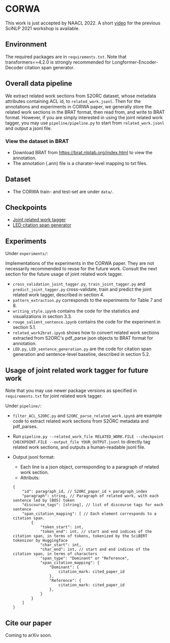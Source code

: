 # CORWA
This work is just accepted by NAACL 2022. A short [video](https://www.youtube.com/watch?v=ervPq7eAC9o) for the previous SciNLP 2021 workshop is available.

## Environment
The required packages are in `requirements.txt`. Note that transformers==4.2.0 is strongly recommended for Longformer-Encoder-Decoder citation span generator.

## Overall data pipeline
We extract related work sections from S2ORC dataset, whose metadata attributes containing ACL id, to `related_work.jsonl`. Then for the annotations and experiments in CORWA paper, we generally store the related work sections in the BRAT format, then read from, and write to BRAT format. However, if you are simply interested in using the joint related work tagger, you may use `pipeline/pipeline.py` to start from `related_work.jsonl` and output a jsonl file.

### View the dataset in BRAT
* Download BRAT from https://brat.nlplab.org/index.html to view the annotation.
* The annotation (.ann) file is a charater-level mapping to txt files.

## Dataset
* The CORWA train- and test-set are under `data/`.

## Checkpoints
* [Joint related work tagger](https://drive.google.com/file/d/1pE1J1MK5D2U7oxAwqdwWNgKnoi1wTp0T/view?usp=sharing)
* [LED citation span generator](https://drive.google.com/drive/folders/1Ebjs9sRlCKzxEnrC9nT82reo2BCYUGRT?usp=sharing)

## Experiments
Under `experiments/`:

Implementations of the experiments in the CORWA paper. They are not necessarily recommended to reuse for the future work. Consult the next section for the future usage of joint related work tagger.

* `cross_validation_joint_tagger.py`, `train_joint_tagger.py` and `predict_joint_tagger.py` cross-validate, train and predict the joint related work tagger, described in section 4.
* `pattern_extraction.py` corresponds to the experiments for Table 7 and 8.
* `writing_style.ipynb` contains the code for the statistics and visualizations in section 3.3.
* `rouge_salient_sentence.ipynb` contains the code for the experiment in section 5.1.
* `related_work2brat.ipynb` shows how to convert related work sections extracted from S2ORC's pdf_parse json objects to BRAT format for annotation.
* `LED.py`, `LED_sentence_generation.py` are the code for citation span generation and sentence-level baseline, described in section 5.2.

## Usage of joint related work tagger for future work
Note that you may use newer package versions as specified in `requirements.txt` for joint related work tagger.

Under `pipeline/`:
* `filter_ACL_S2ORC.py` and `S2ORC_parse_related_work.ipynb` are example code to extract related work sections from S2ORC metadata and pdf_parses.
* Run `pipeline.py --related_work_file RELATED_WORK.FILE --checkpoint CHECKPOINT.FILE --output_file YOUR_OUTPUT.jsonl` to directly tag related work sections, and outputs a human-readable jsonl file.

* Output jsonl format:
    * Each line is a json object, corresponding to a paragraph of related work section.
    * Attributs:
    ```
    {
        "id": paragraph_id, // S2ORC_papar_id + paragraph_index
        "paragraph": string, // Paragraph of related work, with each sentence led by [BOS] token
        "discourse_tags": [string], // list of discourse tags for each sentence
        "span_citation_mapping": [ // Each element corresponds to a citation span.
            {
                "token_start": int,
                "token_end": int, // start and end indices of the citation span, in terms of tokens, tokenized by the SciBERT tokenizer by Huggingface
                "char_start": int,
                "char_end": int, // start and end indices of the citation span, in terms of characters
                "span_type": "Dominant" or "Reference",
                "span_citation_mapping": {
                    "Dominant": {
                        citation_mark: cited_paper_id
                    },
                    "Reference": {
                        citation_mark: cited_paper_id
                    },
                }
            }
        ]
    }
    ```

## Cite our paper
Coming to arXiv soon.
